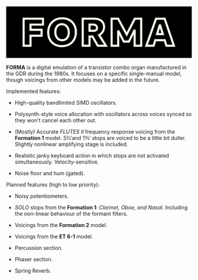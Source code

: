 ![](assets/images/logobg.svg)

**FORMA** is a digital emulation of a transistor combo organ manufactured in the GDR during the 1980s. It focuses on a specific single-manual model, though voicings from other models may be added in the future.

Implemented features:

* High-quality bandlimited SIMD oscillators.

* Polysynth-style voice allocation with oscillators across voices synced so they won't cancel each other out.

* (Mostly) Accurate *FLUTES II* frequency response voicing from the **Formation 1** model. 5⅓′and 1⅗′ stops are voiced to be a little bit duller. Slightly nonlinear amplifying stage is included.

* Realistic janky keyboard action in which stops are not activated simultaneously. Velocity-sensitive.

* Noise floor and hum (gated).

Planned features (high to low priority):

* Noisy potentiometers.

* *SOLO* stops from the **Formation 1**: *Clarinet, Oboe, and Nasal*. Including the non-linear behaviour of the formant filters.

* Voicings from the **Formation 2** model.

* Voicings from the **ET 6-1** model.

* Percussion section.

* Phaser section.

* Spring Reverb.
